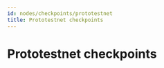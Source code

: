 ```yaml
---
id: nodes/checkpoints/prototestnet
title: Prototestnet checkpoints
---
```


# Prototestnet checkpoints

<div class="zq2_checkpoints" list="https://checkpoints.zq2-prototestnet.zilliqa.com/" api="https://api.zq2-prototestnet.zilliqa.com" number=4 />
<!-- <div class="zq2_checkpoints" list="http://localhost:3000" api="https://api.zq2-prototestnet.zilliqa.com" number=4 />  -->

